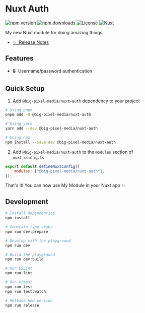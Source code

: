 <!--
Get your module up and running quickly.

Find and replace all on all files (CMD+SHIFT+F):
- Name: My Module
- Package name: @big-pixel-media/nuxt-auth
- Description: Auth module for Nuxt3
-->

# Nuxt Auth

[![npm version][npm-version-src]][npm-version-href]
[![npm downloads][npm-downloads-src]][npm-downloads-href]
[![License][license-src]][license-href]
[![Nuxt][nuxt-src]][nuxt-href]

My new Nuxt module for doing amazing things.

-   [✨ &nbsp;Release Notes](/CHANGELOG.md)

## Features

-   🔒 &nbsp;Username/password authentication

## Quick Setup

1. Add `@big-pixel-media/nuxt-auth` dependency to your project

```bash
# Using pnpm
pnpm add -D @big-pixel-media/nuxt-auth

# Using yarn
yarn add --dev @big-pixel-media/nuxt-auth

# Using npm
npm install --save-dev @big-pixel-media/nuxt-auth
```

2. Add `@big-pixel-media/nuxt-auth` to the `modules` section of `nuxt.config.ts`

```js
export default defineNuxtConfig({
    modules: ["@big-pixel-media/nuxt-auth"],
});
```

That's it! You can now use My Module in your Nuxt app ✨

## Development

```bash
# Install dependencies
npm install

# Generate type stubs
npm run dev:prepare

# Develop with the playground
npm run dev

# Build the playground
npm run dev:build

# Run ESLint
npm run lint

# Run Vitest
npm run test
npm run test:watch

# Release new version
npm run release
```

<!-- Badges -->

[npm-version-src]: https://img.shields.io/npm/v/@big-pixel-media/nuxt-auth/latest.svg?style=flat&colorA=18181B&colorB=28CF8D
[npm-version-href]: https://npmjs.com/package/@big-pixel-media/nuxt-auth
[npm-downloads-src]: https://img.shields.io/npm/dm/@big-pixel-media/nuxt-auth.svg?style=flat&colorA=18181B&colorB=28CF8D
[npm-downloads-href]: https://npmjs.com/package/@big-pixel-media/nuxt-auth
[license-src]: https://img.shields.io/npm/l/@big-pixel-media/nuxt-auth.svg?style=flat&colorA=18181B&colorB=28CF8D
[license-href]: https://npmjs.com/package/@big-pixel-media/nuxt-auth
[nuxt-src]: https://img.shields.io/badge/Nuxt-18181B?logo=nuxt.js
[nuxt-href]: https://nuxt.com
